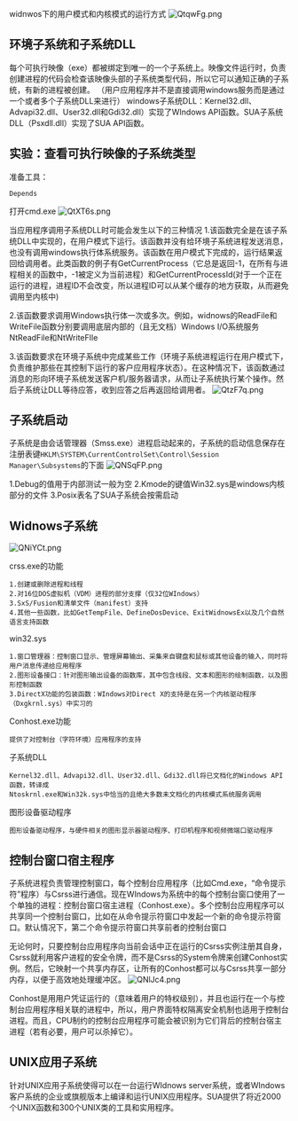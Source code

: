 widnwos下的用户模式和内核模式的运行方式
![QtqwFg.png](https://s2.ax1x.com/2019/12/07/QtqwFg.png)


## 环境子系统和子系统DLL
每个可执行映像（exe）都被绑定到唯一的一个子系统上。映像文件运行时，负责创建进程的代码会检查该映像头部的子系统类型代码，所以它可以通知正确的子系统，有新的进程被创建。
（用户应用程序并不是直接调用windows服务而是通过一个或者多个子系统DLL来进行）
windows子系统DLL：Kernel32.dll、Advapi32.dll、User32.dll和Gdi32.dll）实现了WIndows API函数。SUA子系统DLL（Psxdll.dll）实现了SUA API函数。

## 实验：查看可执行映像的子系统类型
准备工具：
```
Depends
```
打开cmd.exe
![QtXT6s.png](https://s2.ax1x.com/2019/12/07/QtXT6s.png)

当应用程序调用子系统DLL时可能会发生以下的三种情况
1.该函数完全是在该子系统DLL中实现的，在用户模式下运行。该函数并没有给环境子系统进程发送消息，也没有调用windows执行体系统服务。该函数在用户模式下完成的，运行结果返回给调用者。此类函数的例子有GetCurrentProcess（它总是返回-1，在所有与进程相关的函数中，-1被定义为当前进程）和GetCurrentProcessId(对于一个正在运行的进程，进程ID不会改变，所以进程ID可以从某个缓存的地方获取，从而避免调用至内核中)

2.该函数要求调用Windows执行体一次或多次。例如，widnows的ReadFile和WriteFile函数分别要调用底层内部的（且无文档）Windows I/O系统服务NtReadFile和NtWriteFIle

3.该函数要求在环境子系统中完成某些工作（环境子系统进程运行在用户模式下，负责维护那些在其控制下运行的客户应用程序状态）。在这种情况下，该函数通过消息的形向环境子系统发送客户机/服务器请求，从而让子系统执行某个操作。然后子系统让DLL等待应答，收到应答之后再返回给调用者。
![QtzF7q.png](https://s2.ax1x.com/2019/12/07/QtzF7q.png)

## 子系统启动
子系统是由会话管理器（Smss.exe）进程启动起来的，子系统的启动信息保存在注册表键`HKLM\SYSTEM\CurrentControlSet\Control\Session Manager\Subsystems`的下面
![QNSqFP.png](https://s2.ax1x.com/2019/12/07/QNSqFP.png)

1.Debug的值用于内部测试一般为空
2.Kmode的键值Win32.sys是windows内核部分的文件
3.Posix表名了SUA子系统会按需启动

## Widnows子系统
![QNiYCt.png](https://s2.ax1x.com/2019/12/07/QNiYCt.png)

crss.exe的功能
```
1.创建或删除进程和线程
2.对16位DOS虚拟机（VDM）进程的部分支撑（仅32位WIndows）
3.SxS/Fusion和清单文件（manifest）支持
4.其他一些函数，比如GetTempFile、DefineDosDevice、ExitWidnowsEx以及几个自然语言支持函数
```

win32.sys
```
1.窗口管理器：控制窗口显示、管理屏幕输出、采集来自键盘和鼠标或其他设备的输入，同时将用户消息传递给应用程序
2.图形设备接口：针对图形输出设备的函数库，其中包含线段、文本和图形的绘制函数，以及图形控制函数
3.DirectX功能的包装函数：WIndows对Direct X的支持是在另一个内核驱动程序（Dxgkrnl.sys）中实习的
```

Conhost.exe功能
```
提供了对控制台（字符环境）应用程序的支持
```

子系统DLL
```
Kernel32.dll、Advapi32.dll、User32.dll、Gdi32.dll将已文档化的Windows API函数，转译成
Ntoskrnl.exe和Win32k.sys中恰当的且绝大多数未文档化的内核模式系统服务调用
```

图形设备驱动程序
```
图形设备驱动程序，与硬件相关的图形显示器驱动程序、打印机程序和视频微端口驱动程序
```

## 控制台窗口宿主程序
子系统进程负责管理控制窗口，每个控制台应用程序（比如Cmd.exe，“命令提示符”程序）与Csrss进行通信。现在WIndows为系统中的每个控制台窗口使用了一个单独的进程：控制台窗口宿主进程（Conhost.exe）。多个控制台应用程序可以共享同一个控制台窗口，比如在从命令提示符窗口中发起一个新的命令提示符窗口。默认情况下，第二个命令提示符窗口共享前者的控制台窗口

无论何时，只要控制台应用程序向当前会话中正在运行的Csrss实例注册其自身，Csrss就利用客户进程的安全令牌，而不是Csrss的System令牌来创建Conhost实例。然后，它映射一个共享内存区，让所有的Conhost都可以与Csrss共享一部分内存，以便于高效地处理缓冲区。
![QNlJc4.png](https://s2.ax1x.com/2019/12/07/QNlJc4.png)

Conhost是用用户凭证运行的（意味着用户的特权级别），并且也运行在一个与控制台应用程序相关联的进程中，所以，用户界面特权隔离安全机制也适用于控制台进程。而且，CPU制约的控制台应用程序可能会被识别为它们背后的控制台宿主进程（若有必要，用户可以杀掉它）。

## UNIX应用子系统
针对UNIX应用子系统使得可以在一台运行WIdnows server系统，或者WIndows客户系统的企业或旗舰版本上编译和运行UNIX应用程序。SUA提供了将近2000个UNIX函数和300个UNIX类的工具和实用程序。

